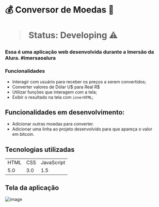 
<h1> 💰 Conversor de Moedas 💸 <h1>

  
 > Status: Developing ⚠️
    
 ### Essa é uma aplicação web desenvolvida durante a Imersão da Alura. #imersaoalura
    
    
 ### Funcionalidades
  

+ Interagir com usuário para receber os preços a serem convertidos;
+ Converter valores de Dólar U$ para Real R$
+ Utilizar funções que interagem com a tela;
+ Exibir o resultado na tela com `innerHTML`;

  
 ## Funcionalidades em desenvolvimento:
  
+ Adicionar outras moedas para converter.
+ Adicionar uma linha ao projeto desenvolvido para que apareça o valor em bitcoin.

 ## Tecnologias utilizadas

 <table>
 <tr> 
     <td>HTML</td>
     <td>CSS</td>
     <td>JavaScript</td>

 </tr>
     
 <tr>
     <td>5.0</td>
     <td>3.0</td>
     <td>1.5</td>

 </tr>
</table>
    
    

## Tela da aplicação

 
![image](https://user-images.githubusercontent.com/54418295/157318449-c51f878d-c94d-486e-b865-cd3cd64e156f.png)

